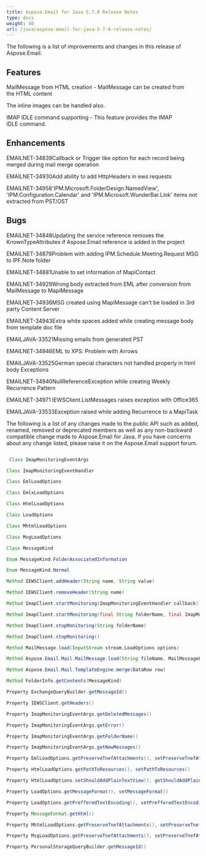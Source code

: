 ```yaml
---
title: Aspose.Email for Java 5.7.0 Release Notes
type: docs
weight: 40
url: /java/aspose-email-for-java-5-7-0-release-notes/
---
```


The following is a list of improvements and changes in this release of Aspose.Email.
## **Features**
MailMessage from HTML creation - MailMessage can be created from the HTML content

The inline images can be handled also.

IMAP IDLE command supporting - This feature provides the IMAP IDLE command.

## **Enhancements**
EMAILNET-34839Callback or Trigger like option for each record being merged during mail merge operation

EMAILNET-34930Add ability to add HttpHeaders in ews requests

EMAILNET-34958'IPM.Microsoft.FolderDesign.NamedView', 'IPM.Configuration.Calendar' and 'IPM.Microsoft.WunderBar.Link' items not extracted from PST/OST
## **Bugs**
EMAILNET-34848Updating the service reference removes the KnownTypeAttributes if Aspose.Email reference is added in the project

EMAILNET-34879Problem with adding IPM.Schedule.Meeting.Request MSG to IPF.Note folder

EMAILNET-34881Unable to set information of MapiContact

EMAILNET-34929Wrong body extracted from EML after conversion from MailMessage to MapiMessage

EMAILNET-34936MSG created using MapiMessage can't be loaded in 3rd party Content Server

EMAILNET-34943Extra white spaces added while creating message body from template doc file

EMAILJAVA-33521Missing emails from generated PST

EMAILNET-34946EML to XPS: Problem with Arrows

EMAILJAVA-33525German special characters not handled properly in html body Exceptions

EMAILNET-34940NullReferenceException while creating Weekly Recurrence Pattern

EMAILNET-34971 IEWSClient.ListMessages raises exception with Office365

EMAILJAVA-33533Exception raised while adding Recurrence to a MapiTask

The following is a list of any changes made to the public API such as added, renamed, removed or deprecated members as well as any non-backward compatible change made to Aspose.Email for Java. If you have concerns about any change listed, please raise it on the Aspose.Email support forum.

``` java

 Class ImapMonitoringEventArgs

Class ImapMonitoringEventHandler

Class EmlLoadOptions

Class EmlxLoadOptions

Class HtmlLoadOptions

Class LoadOptions

Class MhtmlLoadOptions

Class MsgLoadOptions

Class MessageKind

Enum MessageKind.FolderAssociatedInformation

Enum MessageKind.Normal

Method IEWSClient.addHeader(String name, String value)

Method IEWSClient.removeHeader(String name)

Method ImapClient.startMonitoring(ImapMonitoringEventHandler callback)

Method ImapClient.startMonitoring(final String folderName, final ImapMonitoringEventHandler callback)

Method ImapClient.stopMonitoring(String folderName)

Method ImapClient.stopMonitoring()

Method MailMessage.load(InputStream stream,LoadOptions options)

Method Aspose.Email.Mail.MailMessage.load(String fileName, MailMessageLoadOptions options)

Method Aspose.Email.Mail.TemplateEngine.merge(DataRow row)

Method FolderInfo.getContents(MessageKind)

Property ExchangeQueryBuilder.getMessageId()

Property IEWSClient.getHeaders()

Property ImapMonitoringEventArgs.getDeletedMessages()

Property ImapMonitoringEventArgs.getError()

Property ImapMonitoringEventArgs.getFolderName()

Property ImapMonitoringEventArgs.getNewMessages()

Property EmlLoadOptions.getPreserveTnefAttachments(), setPreserveTnefAttachments()

Property HtmlLoadOptions.getPathToResources(), setPathToResources()

Property HtmlLoadOptions.setShouldAddPlainTextView(), getShouldAddPlainTextView()

Property LoadOptions.getMessageFormat(), setMessageFormat()

Property LoadOptions.getPrefferedTextEncoding(), setPrefferedTextEncoding()

Property MessageFormat.getHtml()

Property MhtmlLoadOptions.getPreserveTnefAttachments(), setPreserveTnefAttachments()

Property MsgLoadOptions.getPreserveTnefAttachments(), setPreserveTnefAttachments()

Property PersonalStorageQueryBuilder.getMessageId()

```
